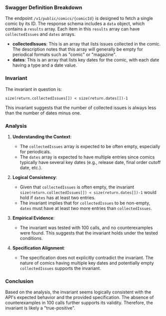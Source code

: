 ### Swagger Definition Breakdown

The endpoint `/v1/public/comics/{comicId}` is designed to fetch a single comic by its ID. The response schema includes a `data` object, which contains a `results` array. Each item in this `results` array can have `collectedIssues` and `dates` arrays.

- **collectedIssues**: This is an array that lists issues collected in the comic. The description notes that this array will generally be empty for periodical formats such as "comic" or "magazine".
- **dates**: This is an array that lists key dates for the comic, with each date having a type and a date value.

### Invariant

The invariant in question is:

`size(return.collectedIssues[]) < size(return.dates[])-1`

This invariant suggests that the number of collected issues is always less than the number of dates minus one.

### Analysis

1. **Understanding the Context**:
   - The `collectedIssues` array is expected to be often empty, especially for periodicals.
   - The `dates` array is expected to have multiple entries since comics typically have several key dates (e.g., release date, final order cutoff date, etc.).

2. **Logical Consistency**:
   - Given that `collectedIssues` is often empty, the invariant `size(return.collectedIssues[]) < size(return.dates[])-1` would hold if `dates` has at least two entries.
   - The invariant implies that for `collectedIssues` to be non-empty, `dates` must have at least two more entries than `collectedIssues`.

3. **Empirical Evidence**:
   - The invariant was tested with 100 calls, and no counterexamples were found. This suggests that the invariant holds under the tested conditions.

4. **Specification Alignment**:
   - The specification does not explicitly contradict the invariant. The nature of comics having multiple key dates and potentially empty `collectedIssues` supports the invariant.

### Conclusion

Based on the analysis, the invariant seems logically consistent with the API's expected behavior and the provided specification. The absence of counterexamples in 100 calls further supports its validity. Therefore, the invariant is likely a "true-positive".
